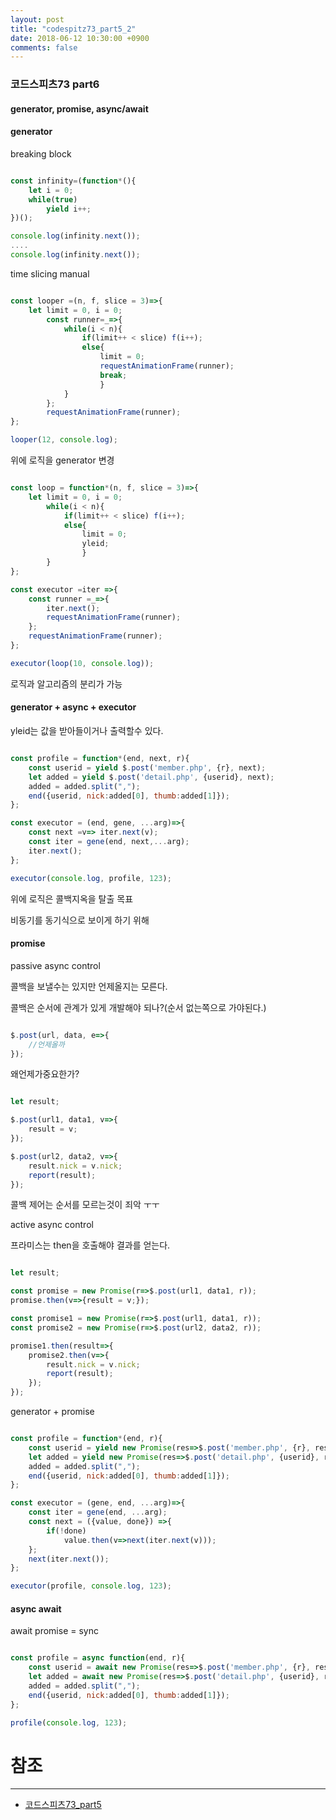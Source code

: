 ```yaml
---
layout: post
title: "codespitz73_part5_2"
date: 2018-06-12 10:30:00 +0900
comments: false
---
```


### 코드스피츠73 part6

#### generator, promise, async/await

#### generator

breaking block

```javascript

const infinity=(function*(){
    let i = 0;
    while(true) 
        yield i++;
})();

console.log(infinity.next());
....
console.log(infinity.next());

```


time slicing manual

```javascript

const looper =(n, f, slice = 3)=>{
	let limit = 0, i = 0;
		const runner=_=>{
			while(i < n){
				if(limit++ < slice) f(i++);
				else{
					limit = 0;
					requestAnimationFrame(runner);
					break;
					}
			}
		};
		requestAnimationFrame(runner);
};

looper(12, console.log);

```

위에 로직을 generator 변경

```javascript

const loop = function*(n, f, slice = 3)=>{
	let limit = 0, i = 0;
        while(i < n){
            if(limit++ < slice) f(i++);
            else{
                limit = 0;
                yleid;
                }
        }
};

const executor =iter =>{
    const runner =_=>{
        iter.next();
        requestAnimationFrame(runner);
    };
    requestAnimationFrame(runner);
};

executor(loop(10, console.log));

```

로직과 알고리즘의 분리가 가능

#### generator + async + executor

yleid는 값을 받아들이거나 출력할수 있다.

```javascript

const profile = function*(end, next, r){
    const userid = yield $.post('member.php', {r}, next);
    let added = yield $.post('detail.php', {userid}, next);
    added = added.split(",");
    end({userid, nick:added[0], thumb:added[1]});
};

const executor = (end, gene, ...arg)=>{
    const next =v=> iter.next(v);
    const iter = gene(end, next,...arg);
    iter.next();
};

executor(console.log, profile, 123);

```

위에 로직은 콜백지옥을 탈출 목표 

비동기를 동기식으로 보이게 하기 위해

#### promise

passive async control

콜백을 보낼수는 있지만 언제올지는 모른다.

콜백은 순서에 관계가 있게 개발해야 되나?(순서 없는쪽으로 가야된다.)

```javascript

$.post(url, data, e=>{
    //언제올까
});

```

왜언제가중요한가?

```javascript

let result;

$.post(url1, data1, v=>{
    result = v;
});

$.post(url2, data2, v=>{
    result.nick = v.nick;
    report(result);
});

```

콜백 제어는 순서를 모르는것이 죄악 ㅜㅜ

active async control

프라미스는 then을 호출해야 결과를 얻는다.

```javascript

let result;

const promise = new Promise(r=>$.post(url1, data1, r));
promise.then(v=>{result = v;});

const promise1 = new Promise(r=>$.post(url1, data1, r));
const promise2 = new Promise(r=>$.post(url2, data2, r));

promise1.then(result=>{
    promise2.then(v=>{
        result.nick = v.nick;
        report(result);
    });
});

```
generator + promise

```javascript

const profile = function*(end, r){
    const userid = yield new Promise(res=>$.post('member.php', {r}, res));
    let added = yield new Promise(res=>$.post('detail.php', {userid}, res));
    added = added.split(",");
    end({userid, nick:added[0], thumb:added[1]});
};

const executor = (gene, end, ...arg)=>{
    const iter = gene(end, ...arg);
    const next = ({value, done}) =>{
        if(!done) 
            value.then(v=>next(iter.next(v)));
    };
    next(iter.next());
};

executor(profile, console.log, 123);

```

#### async await

await promise = sync

```javascript

const profile = async function(end, r){
    const userid = await new Promise(res=>$.post('member.php', {r}, res));
    let added = await new Promise(res=>$.post('detail.php', {userid}, res));
    added = added.split(",");
    end({userid, nick:added[0], thumb:added[1]});
};

profile(console.log, 123);


```


# 참조 
-----
* [코드스피츠73_part5](https://www.youtube.com/watch?v=Ma190j-D5Mg)
